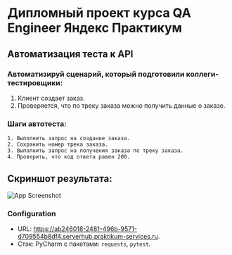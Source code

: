#	Дипломный проект курса QA Engineer Яндекс Практикум
## Автоматизация теста к API
### Автоматизируй сценарий, который подготовили коллеги-тестировщики:
1.	Клиент создает заказ.
2.	Проверяется, что по треку заказа можно получить данные о заказе.
### Шаги автотеста:
```
1. Выполнить запрос на создание заказа.
2. Сохранить номер трека заказа.
3. Выполнить запрос на получения заказа по треку заказа.
4. Проверить, что код ответа равен 200.
```
## Скриншот результата:
![App Screenshot](https://i.imgur.com/4Wgkeq2.png)
### Configuration
*	URL: https://ab246018-2481-496b-9571-d709554b8df4.serverhub.praktikum-services.ru.
*	Стэк: PyCharm с пакетами: `requests`, `pytest`.
